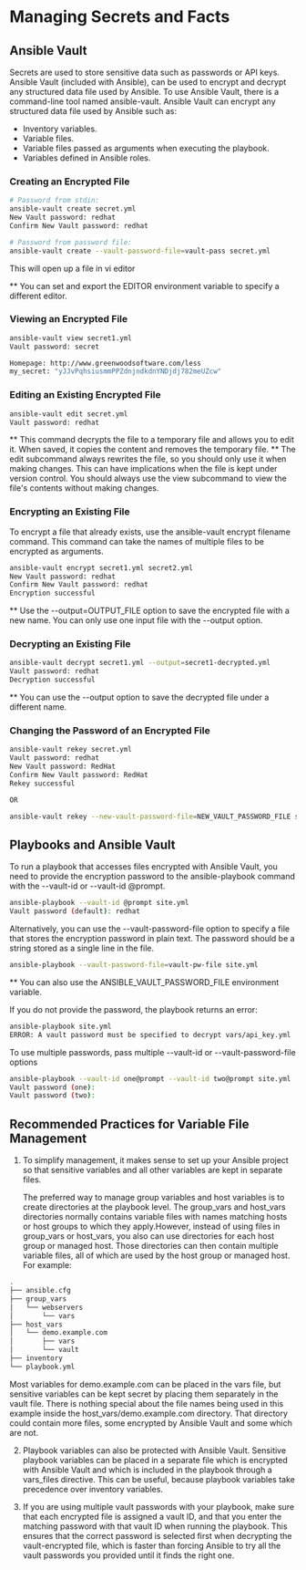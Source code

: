 # Managing Secrets and Facts

## Ansible Vault
Secrets are used to store sensitive data such as passwords or API keys.
Ansible Vault (included with Ansible), can be used to encrypt and decrypt any structured data file used by Ansible. To use Ansible Vault, there is a command-line tool named ansible-vault. Ansible Vault can encrypt any structured data file used by Ansible such as:

- Inventory variables.
- Variable files.
- Variable files passed as arguments when executing the playbook.
- Variables defined in Ansible roles.

### Creating an Encrypted File

```bash
# Password from stdin:
ansible-vault create secret.yml
New Vault password: redhat
Confirm New Vault password: redhat

# Password from password file:
ansible-vault create --vault-password-file=vault-pass secret.yml
```

This will open up a file in vi editor

** You can set and export the EDITOR environment variable to specify a different editor.

### Viewing an Encrypted File

```bash
ansible-vault view secret1.yml
Vault password: secret

Homepage: http://www.greenwoodsoftware.com/less
my_secret: "yJJvPqhsiusmmPPZdnjndkdnYNDjdj782meUZcw"
```

### Editing an Existing Encrypted File


```bash
ansible-vault edit secret.yml
Vault password: redhat
```

** This command decrypts the file to a temporary file and allows you to edit it. When saved, it copies the content and removes the temporary file.
** The edit subcommand always rewrites the file, so you should only use it when making changes. This can have implications when the file is kept under version control. You should always use the view subcommand to view the file's contents without making changes.

### Encrypting an Existing File

To encrypt a file that already exists, use the ansible-vault encrypt filename command. This command can take the names of multiple files to be encrypted as arguments.

```bash
ansible-vault encrypt secret1.yml secret2.yml
New Vault password: redhat
Confirm New Vault password: redhat
Encryption successful
```

** Use the --output=OUTPUT_FILE option to save the encrypted file with a new name. You can only use one input file with the --output option.

### Decrypting an Existing File

```bash
ansible-vault decrypt secret1.yml --output=secret1-decrypted.yml
Vault password: redhat
Decryption successful
```

** You can use the --output option to save the decrypted file under a different name.

### Changing the Password of an Encrypted File

```bash
ansible-vault rekey secret.yml
Vault password: redhat
New Vault password: RedHat
Confirm New Vault password: RedHat
Rekey successful

OR

ansible-vault rekey --new-vault-password-file=NEW_VAULT_PASSWORD_FILE secret.yml
```

## Playbooks and Ansible Vault

To run a playbook that accesses files encrypted with Ansible Vault, you need to provide the encryption password to the ansible-playbook command with the --vault-id or --vault-id @prompt.

```bash
ansible-playbook --vault-id @prompt site.yml
Vault password (default): redhat
```

Alternatively, you can use the --vault-password-file option to specify a file that stores the encryption password in plain text. The password should be a string stored as a single line in the file.

```bash
ansible-playbook --vault-password-file=vault-pw-file site.yml
```

** You can also use the ANSIBLE_VAULT_PASSWORD_FILE environment variable.

If you do not provide the password, the playbook returns an error:

```bash
ansible-playbook site.yml
ERROR: A vault password must be specified to decrypt vars/api_key.yml
```

To use multiple passwords, pass multiple --vault-id or --vault-password-file options

```bash
ansible-playbook --vault-id one@prompt --vault-id two@prompt site.yml
Vault password (one): 
Vault password (two): 
```

## Recommended Practices for Variable File Management

1. To simplify management, it makes sense to set up your Ansible project so that sensitive variables and all other variables are kept in separate files.

    The preferred way to manage group variables and host variables is to create directories at the playbook level. The group_vars and host_vars directories normally contains variable files with names matching hosts or host groups to which they apply.However, instead of using files in group_vars or host_vars, you also can use directories for each host group or managed host. Those directories can then contain multiple variable files, all of which are used by the host group or managed host.
For example:

```bash
.
├── ansible.cfg
├── group_vars
│   └── webservers
│       └── vars
├── host_vars
│   └── demo.example.com
│       ├── vars
│       └── vault
├── inventory
└── playbook.yml
```

Most variables for demo.example.com can be placed in the vars file, but sensitive variables can be kept secret by placing them separately in the vault file.
There is nothing special about the file names being used in this example inside the host_vars/demo.example.com directory. That directory could contain more files, some encrypted by Ansible Vault and some which are not.

2. Playbook variables can also be protected with Ansible Vault. Sensitive playbook variables can be placed in a separate file which is encrypted with Ansible Vault and which is included in the playbook through a vars_files directive. This can be useful, because playbook variables take precedence over inventory variables.

3. If you are using multiple vault passwords with your playbook, make sure that each encrypted file is assigned a vault ID, and that you enter the matching password with that vault ID when running the playbook. This ensures that the correct password is selected first when decrypting the vault-encrypted file, which is faster than forcing Ansible to try all the vault passwords you provided until it finds the right one.